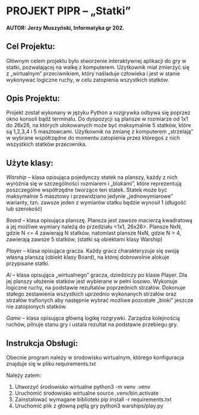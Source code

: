 # PROJEKT PIPR – „Statki”

#### AUTOR: Jerzy Muszyński, Informatyka gr 202.
## Cel Projektu:
Głównym celem projektu było stworzenie interaktywnej aplikacji do gry w statki, pozwalającej na walkę z komputerem. Użytkownik miał zmierzyć się z „wirtualnym” przeciwnikiem, który naśladuje człowieka i jest w stanie wykonywać logiczne ruchy, w celu zatopienia wszystkich statków.

## Opis Projektu:
Projekt został wykonany w języku Python a rozgrywka odbywa się poprzez okno konsoli bądź terminalu. Do dyspozycji są plansze w rozmiarze od 1x1 do 26x26, na których ulokowanych może być maksymalnie 5 statków, które są 1,2,3,4 i 5 masztowcami. Użytkownik na zmianę z komputerem „strzelają” w wybrane współrzędne do momentu zatopienia przez któregoś z nich wszystkich statków przeciwnika.

## Użyte klasy:
*Warship* – klasa opisująca pojedynczy statek na planszy, każdy z nich wyróżnia się w szczególności rozmiarem i „blokami”, które reprezentują poszczególne współrzędne tworzące ten statek. Statek może być maksymalnie 5 masztowy i przewidziano jedynie „jednowymiarowe” warianty, tzn. zawsze jeden z wymiarów statku będzie wynosił 1 (długość lub szerokość)

*Board* – klasa opisująca planszę. Plansza jest zawsze macierzą kwadratową a jej możliwe wymiary należą do przedziału <1x1, 26x26>. Plansze NxN, gdzie N <= 4 zawierają N statków, natomiast plansze NxN, gdzie N > 4, zawierają zawsze 5 statków, (statki są obiektami klasy Warship)

*Player* – klasa opisująca gracza. Każdy gracz charakteryzuje się swoją własną planszą (obiekt klasy Board), na której dobrowolnie alokuje przypisane statki.

*Ai* – klasa opisująca „wirtualnego” gracza, dziedziczy po klasie Player. Dla jej planszy ułożenie statków jest wybierane w pełni losowo. Wykonuje logiczne ruchy, na podstawie rezultatów poprzednich strzałów. Dokonuje stałego zestawienia wszystkich uprzednio wykonanych strzałów oraz strzałów trafionych aby następnie wybrać możliwe pozostałe „bloki” jeszcze nie zatopionych statków.

*Game* – klasa opisująca główną logikę rozgrywki. Zarządza kolejnością ruchów, pilnuje stanu gry i ustala rezultat na podstawie przebiegu gry.

## Instrukcja Obsługi:
Obecnie program należy w środowisku wirtualnym, którego konfiguracja znajduje się w pliku requirements.txt

Należy zatem:
1. Utworzyć środowisko wirtualne python3 -m venv .venv
2. Uruchomić środowisko wirtualne source .venv/bin.activate
3. Zainstalować wymagane biblioteki pip install -r requirements.txt
4. Uruchomić plik z główną pętlą gry python3 warships/play.py

